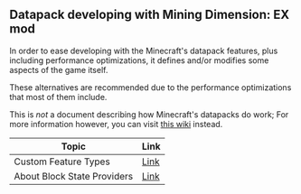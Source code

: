 
## Datapack developing with Mining Dimension: EX mod

In order to ease developing with the Minecraft's datapack features, plus including performance optimizations,
it defines and/or modifies some aspects of the game itself.

These alternatives are recommended due to the performance optimizations that most of them include.

This is *not* a document describing how Minecraft's datapacks do work;
For more information however, you can visit [this wiki](https://minecraft.wiki/w/Data_pack) instead.

| Topic                       | Link                                  |
|-----------------------------|---------------------------------------|
| Custom Feature Types        | [Link](./FeatureTypes/Index.md)       |
| About Block State Providers | [Link](AbstractBlockStateProvider.md) |



